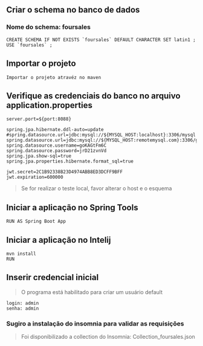
## Criar o schema no banco de dados
### Nome do schema: foursales
```
CREATE SCHEMA IF NOT EXISTS `foursales` DEFAULT CHARACTER SET latin1 ;
USE `foursales` ;
```
## Importar o projeto
```
Importar o projeto atravéz no maven
```
## Verifique as credenciais do banco no arquivo application.properties
```
server.port=${port:8088}

spring.jpa.hibernate.ddl-auto=update
#spring.datasource.url=jdbc:mysql://${MYSQL_HOST:localhost}:3306/mysql
spring.datasource.url=jdbc:mysql://${MYSQL_HOST:remotemysql.com}:3306/goKAGtFm6C
spring.datasource.username=goKAGtFm6C
spring.datasource.password=jrD21zvnVd
spring.jpa.show-sql=true
spring.jpa.properties.hibernate.format_sql=true

jwt.secret=2C1B92338B23D4974ABB8ED3DCFF9BFF
jwt.expiration=600000

```

> Se for realizar o teste local, favor alterar o host e o esquema

## Iniciar a aplicação no Spring Tools
```
RUN AS Spring Boot App
```
## Iniciar a aplicação no Intelij
```
mvn install
RUN
```
## Inserir credencial inicial
> O programa está habilitado para criar um usuário default
```
login: admin
senha: admin
```
### Sugiro a instalação do insomnia para validar as requisições
> Foi disponibilizado a collection do Insomnia: Collection_foursales.json
